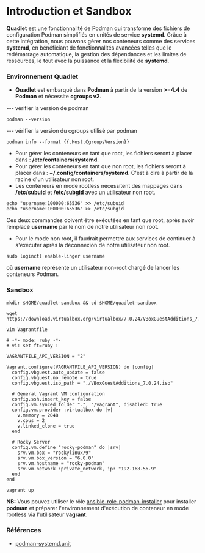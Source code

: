 # Introduction et Sandbox

**Quadlet** est une fonctionnalité de Podman qui transforme des fichiers de configuration Podman simplifiés en unités de service **systemd**. 
Grâce à cette intégration, nous pouvons gérer nos conteneurs comme des services **systemd**, en bénéficiant de fonctionnalités avancées 
telles que le redémarrage automatique, la gestion des dépendances et les limites de ressources, le tout avec la puissance et la flexibilité 
de **systemd**.

### Environnement Quadlet

- **Quadlet** est embarqué dans **Podman** à partir de la version **>=4.4** de **Podman** et nécessite **cgroups v2**.

--- vérifier la version de podman

```
podman --version
```

--- vérifier la version du cgroups utilisé par podman

```
podman info --format {{.Host.CgroupsVersion}}
```

- Pour gérer les conteneurs en tant que root, les fichiers seront à placer dans : **/etc/containers/systemd**.
- Pour gérer les conteneurs en tant que non root, les fichiers seront à placer dans : **~/.config/containers/systemd**. C'est à dire à
partir de la racine d'un utilisateur non root.
- Les conteneurs en mode rootless nécessitent des mappages dans **/etc/subuid** et **/etc/subgid** avec un utilisateur non root.

```
echo "username:100000:65536" >> /etc/subuid
echo "username:100000:65536" >> /etc/subgid
```

Ces deux commandes doivent être exécutées en tant que root, après avoir remplacé **username** par le nom de notre utilisateur non root.

- Pour le mode non root, il faudrait permettre aux services de continuer à s'exécuter après la déconnexion de notre utilisateur non root.

```
sudo loginctl enable-linger username
```

où **username** représente un utilisateur non-root chargé de lancer les conteneurs Podman.

### Sandbox

```
mkdir $HOME/quadlet-sandbox && cd $HOME/quadlet-sandbox
```

```
wget https://download.virtualbox.org/virtualbox/7.0.24/VBoxGuestAdditions_7.0.24.iso
```

```
vim Vagrantfile
```

```
# -*- mode: ruby -*-
# vi: set ft=ruby :

VAGRANTFILE_API_VERSION = "2"

Vagrant.configure(VAGRANTFILE_API_VERSION) do |config|
  config.vbguest.auto_update = false
  config.vbguest.no_remote = true
  config.vbguest.iso_path = "./VBoxGuestAdditions_7.0.24.iso"

  # General Vagrant VM configuration
  config.ssh.insert_key = false
  config.vm.synced_folder ".", "/vagrant", disabled: true
  config.vm.provider :virtualbox do |v|
    v.memory = 2048
    v.cpus = 2
    v.linked_clone = true
  end
  
  # Rocky Server
  config.vm.define "rocky-podman" do |srv|
    srv.vm.box = "rockylinux/9"
    srv.vm.box_version = "6.0.0"
    srv.vm.hostname = "rocky-podman"
    srv.vm.network :private_network, ip: "192.168.56.9"
  end
end
```

```
vagrant up
```

**NB:** Vous pouvez utiliser le rôle [ansible-role-podman-installer](https://github.com/willbrid/ansible-role-podman-installer/tree/main) pour installer **podman** et préparer l'environnement d'exécution de conteneur en mode rootless via l'utilisateur **vagrant**.

### Références

- [podman-systemd.unit](https://docs.podman.io/en/latest/markdown/podman-systemd.unit.5.html)
